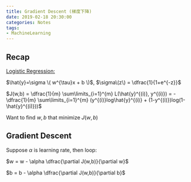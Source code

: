```yaml
---
title: Gradient Descent (梯度下降)
date: 2019-02-18 20:30:00
categories: Notes 
tags: 
- MachineLearning
---
```


## Recap 

<a href='/2019/02/16/016%20Logistic%20Regression%20(逻辑回归)/'>Logistic Regression:</a>

$\hat{y}=\sigma \( w^{\tau}x + b \)$, $\sigma\(z\) = \dfrac{1}{1+e^{-z}}$

$J(w,b) = \dfrac{1}{m} \sum\limits_{i=1}^{m} L(\hat{y}^{(i)}, y^{(i)}) = -\dfrac{1}{m} \sum\limits_{i=1}^{m} (y^{(i)}log\hat{y}^{(i)} + (1-y^{(i)})log(1-\hat{y}^{(i)}))$

Want to find $w,b$ that minimize $J(w,b)$

## Gradient Descent

Suppose $\alpha$ is learning rate, then loop:

$w = w - \alpha \dfrac{\partial J(w,b)}{\partial w}$

$b = b - \alpha \dfrac{\partial J(w,b)}{\partial b}$
